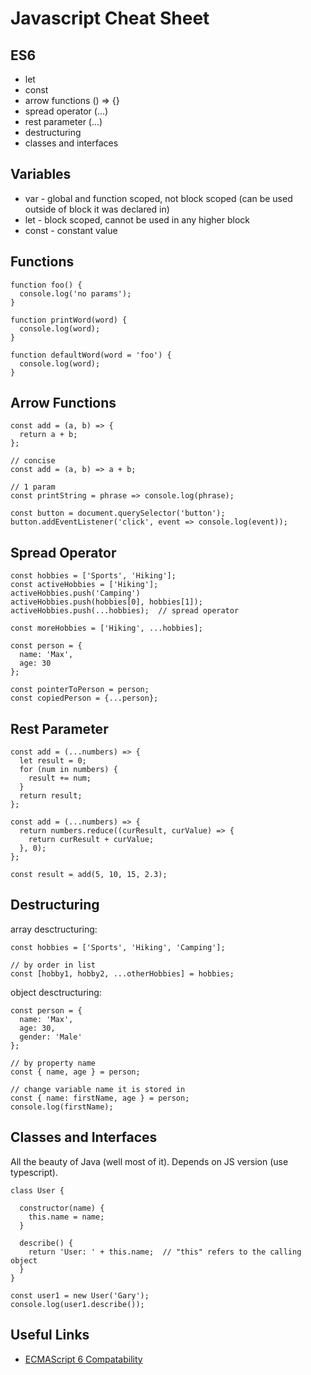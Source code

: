 # Javascript Cheat Sheet

## ES6

- let
- const
- arrow functions () => {}
- spread operator (...)
- rest parameter (...)
- destructuring
- classes and interfaces

## Variables

- var - global and function scoped, not block scoped (can be used outside of block it was declared in)
- let - block scoped, cannot be used in any higher block
- const - constant value

## Functions

```
function foo() {
  console.log('no params');
}

function printWord(word) {
  console.log(word);
}

function defaultWord(word = 'foo') {
  console.log(word);
}
```

## Arrow Functions

```
const add = (a, b) => {
  return a + b;
};

// concise
const add = (a, b) => a + b;

// 1 param
const printString = phrase => console.log(phrase);

const button = document.querySelector('button');
button.addEventListener('click', event => console.log(event));

```

## Spread Operator

```
const hobbies = ['Sports', 'Hiking'];
const activeHobbies = ['Hiking'];
activeHobbies.push('Camping')
activeHobbies.push(hobbies[0], hobbies[1]);
activeHobbies.push(...hobbies);  // spread operator

const moreHobbies = ['Hiking', ...hobbies];

const person = {
  name: 'Max',
  age: 30
};

const pointerToPerson = person;
const copiedPerson = {...person};
```

## Rest Parameter

```
const add = (...numbers) => {
  let result = 0;
  for (num in numbers) {
    result += num;
  }
  return result;
};

const add = (...numbers) => {
  return numbers.reduce((curResult, curValue) => {
    return curResult + curValue;
  }, 0);
};

const result = add(5, 10, 15, 2.3);
```

## Destructuring

array desctructuring:

```
const hobbies = ['Sports', 'Hiking', 'Camping'];

// by order in list
const [hobby1, hobby2, ...otherHobbies] = hobbies;
```

object desctructuring:

```
const person = {
  name: 'Max',
  age: 30,
  gender: 'Male'
};

// by property name
const { name, age } = person;

// change variable name it is stored in
const { name: firstName, age } = person;
console.log(firstName);
```

## Classes and Interfaces

All the beauty of Java (well most of it). Depends on JS version (use typescript).

```
class User {

  constructor(name) {
    this.name = name;
  }

  describe() {
    return 'User: ' + this.name;  // "this" refers to the calling object
  }
}

const user1 = new User('Gary');
console.log(user1.describe());
```

## Useful Links

- [ECMAScript 6 Compatability](https://compat-table.github.io/compat-table/es6/)
